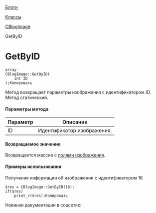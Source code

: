 [Блоги](/api_help/blogs/index.php)

[Классы](/api_help/blogs/classes/index.php)

[CBlogImage](/api_help/blogs/classes/cblogimage/index.php)

GetByID

GetByID
=======

```
array
CBlogImage::GetByID(
	int ID
);Копировать
```

Метод возвращает параметры изображения с идентификатором *ID*. Метод статический.

#### Параметры метода

| Параметр | Описание |
| --- | --- |
| ID | Идентификатор изображения. |

#### Возвращаемое значение

Возвращается массив с [полями изображения](/api_help/blogs/classes/cblogimage/add.php#array).

#### Примеры использования

Получение информации об изображении с идентификатором 16

```
$res = CBlogImage::GetByID(16);
if($res)
	print_r($res);Копировать
```

Новинки документации в соцсетях: